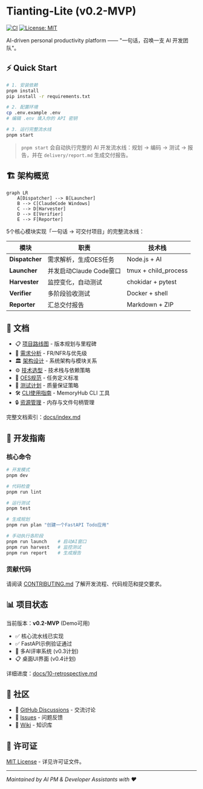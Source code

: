 # Tianting-Lite (v0.2-MVP)

[![CI](https://github.com/kokomida/tianting-lite/workflows/CI/badge.svg)](https://github.com/kokomida/tianting-lite/actions)
[![License: MIT](https://img.shields.io/badge/License-MIT-yellow.svg)](https://opensource.org/licenses/MIT)

AI-driven personal productivity platform —— "一句话，召唤一支 AI 开发团队"。

## ⚡ Quick Start

```bash
# 1. 安装依赖
pnpm install
pip install -r requirements.txt

# 2. 配置环境
cp .env.example .env
# 编辑 .env 填入你的 API 密钥

# 3. 运行完整流水线
pnpm start
```

> `pnpm start` 会自动执行完整的 AI 开发流水线：规划 → 编码 → 测试 → 报告，并在 `delivery/report.md` 生成交付报告。

## 🏗️ 架构概览

```mermaid
graph LR
    A[Dispatcher] --> B[Launcher]
    B --> C[ClaudeCode Windows]
    C --> D[Harvester]
    D --> E[Verifier] 
    E --> F[Reporter]
```

5个核心模块实现「一句话 → 可交付项目」的完整流水线：

| 模块 | 职责 | 技术栈 |
|------|------|--------|
| **Dispatcher** | 需求解析，生成OES任务 | Node.js + AI |
| **Launcher** | 并发启动Claude Code窗口 | tmux + child_process |
| **Harvester** | 监控变化，自动测试 | chokidar + pytest |
| **Verifier** | 多阶段验收测试 | Docker + shell |
| **Reporter** | 汇总交付报告 | Markdown + ZIP |

## 📖 文档

- 📋 [项目路线图](docs/00-roadmap.md) - 版本规划与里程碑
- 🎯 [需求分析](docs/01-requirements-analysis.md) - FR/NFR与优先级
- 🏛️ [架构设计](docs/03-overall-design.md) - 系统架构与模块关系
- ⚙️ [技术选型](docs/04-technical-selection.md) - 技术栈与依赖策略
- 📝 [OES规范](docs/06-oes-spec.md) - 任务定义标准
- 🧪 [测试计划](docs/07-testing-plan.md) - 质量保证策略
- 🛠️ [CLI使用指南](docs/cli-usage.md) - MemoryHub CLI 工具
- 🔒 [资源管理](docs/resource-management.md) - 内存与文件句柄管理

完整文档索引：[docs/index.md](docs/index.md)

## 🚀 开发指南

### 核心命令
```bash
# 开发模式
pnpm dev

# 代码检查
pnpm run lint

# 运行测试
pnpm test

# 生成规划
pnpm run plan "创建一个FastAPI Todo应用"

# 手动执行各阶段
pnpm run launch    # 启动AI窗口
pnpm run harvest   # 监控测试
pnpm run report    # 生成报告
```

### 贡献代码
请阅读 [CONTRIBUTING.md](CONTRIBUTING.md) 了解开发流程、代码规范和提交要求。

## 📊 项目状态

当前版本：**v0.2-MVP** (Demo可用)

- ✅ 核心流水线已实现
- ✅ FastAPI示例验证通过  
- 🔄 多AI评审系统 (v0.3计划)
- 📋 桌面UI界面 (v0.4计划)

详细进度：[docs/10-retrospective.md](docs/10-retrospective.md)

## 🤝 社区

- 💬 [GitHub Discussions](https://github.com/kokomida/tianting-lite/discussions) - 交流讨论
- 🐛 [Issues](https://github.com/kokomida/tianting-lite/issues) - 问题反馈
- 📖 [Wiki](https://github.com/kokomida/tianting-lite/wiki) - 知识库

## 📄 许可证

[MIT License](LICENSE) - 详见许可证文件。

---
*Maintained by AI PM & Developer Assistants with ❤️* 